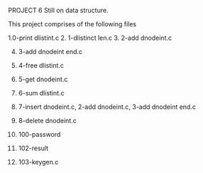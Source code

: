 PROJECT 6
 Still on data structure.

This project comprises of the following files

1.0-print dlistint.c
2. 1-dlistinct len.c
3. 2-add dnodeint.c

4. 3-add dnodeint end.c

5. 4-free dlistint.c

6. 5-get dnodeint.c

7. 6-sum dlistint.c

8. 7-insert dnodeint.c, 2-add dnodeint.c, 3-add dnodeint end.c

9. 8-delete dnodeint.c

10. 100-password

11. 102-result

12. 103-keygen.c

